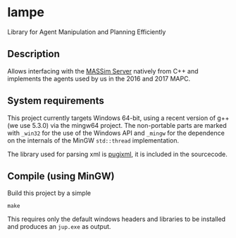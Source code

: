 # lampe
Library for Agent Manipulation and Planning Efficiently

## Description
Allows interfacing with the [MASSim Server](https://multiagentcontest.org/) natively from C++ and implements the agents used by us in the 2016 and 2017 MAPC.

## System requirements
This project currently targets Windows 64-bit, using a recent version of g++ (we use 5.3.0) via the mingw64 project. The non-portable parts are marked with `_win32` for the use of the Windows API and `_mingw` for the dependence on the internals of the MinGW `std::thread` implementation.

The library used for parsing xml is [pugixml](http://pugixml.org/), it is included in the sourcecode.

## Compile (using MinGW)
Build this project by a simple
  
    make

This requires only the default windows headers and libraries to be installed and produces an `jup.exe` as output.
